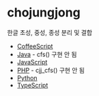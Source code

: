 # chojungjong
한글 초성, 중성, 종성 분리 및 결합

- [CoffeeScript](https://github.com/sweetcorn1229/chojungjong/blob/main/coffeescript/docs.md)
- [Java](https://github.com/sweetcorn1229/chojungjong/blob/main/java/docs.md) - cfs() 구현 안 됨
- [JavaScript](https://github.com/sweetcorn1229/chojungjong/blob/main/javascript/docs.md)
- [PHP](https://github.com/sweetcorn1229/chojungjong/blob/main/php/docs.md) - cjj_cfs() 구현 안 됨
- [Python](https://github.com/sweetcorn1229/chojungjong/blob/main/python/docs.md)
- [TypeScript](https://github.com/sweetcorn1229/chojungjong/blob/main/typescript/docs.md)
